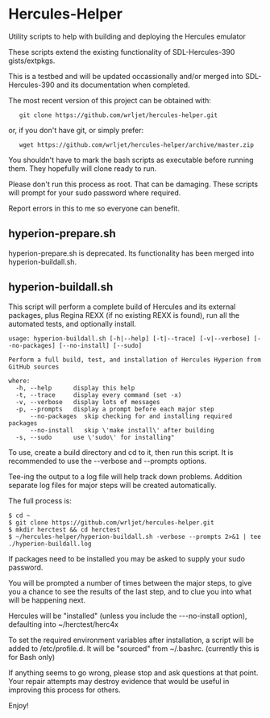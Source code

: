 # Hercules-Helper

Utility scripts to help with building and deploying the Hercules emulator

These scripts extend the existing functionality of SDL-Hercules-390 gists/extpkgs.

This is a testbed and will be updated occassionally and/or merged
into SDL-Hercules-390 and its documentation when completed.

The most recent version of this project can be obtained with:
```
   git clone https://github.com/wrljet/hercules-helper.git
```
or, if you don't have git, or simply prefer:
```
   wget https://github.com/wrljet/hercules-helper/archive/master.zip
```

You shouldn't have to mark the bash scripts as executable before running them.
They hopefully will clone ready to run.

Please don't run this process as root.  That can be damaging.
These scripts will prompt for your sudo password where required.

Report errors in this to me so everyone can benefit.

## hyperion-prepare.sh

hyperion-prepare.sh is deprecated.  Its functionality has been merged
into hyperion-buildall.sh.

## hyperion-buildall.sh

This script will perform a complete build of Hercules and its external
packages, plus Regina REXX (if no existing REXX is found), run all the
automated tests, and optionally install.

```
usage: hyperion-buildall.sh [-h|--help] [-t|--trace] [-v|--verbose] [--no-packages] [--no-install] [--sudo]

Perform a full build, test, and installation of Hercules Hyperion from GitHub sources

where:
  -h, --help      display this help
  -t, --trace     display every command (set -x)
  -v, --verbose   display lots of messages
  -p, --prompts   display a prompt before each major step
      --no-packages  skip checking for and installing required packages
      --no-install   skip \'make install\' after building
  -s, --sudo      use \'sudo\' for installing"
```

To use, create a build directory and cd to it, then run this script.
It is recommended to use the --verbose and --prompts options.

Tee-ing the output to a log file will help track down problems.
Addition separate log files for major steps will be created automatically.

The full process is:

```
$ cd ~
$ git clone https://github.com/wrljet/hercules-helper.git
$ mkdir herctest && cd herctest
$ ~/hercules-helper/hyperion-buildall.sh -verbose --prompts 2>&1 | tee ./hyperion-buildall.log
```

If packages need to be installed you may be asked to supply your sudo password.

You will be prompted a number of times between the major steps, to give you a chance
to see the results of the last step, and to clue you into what will be happening next.

Hercules will be "installed" (unless you include the ---no-install option), defaulting
into ~/herctest/herc4x

To set the required environment variables after installation, a script will be added
to /etc/profile.d.  It will be "sourced" from ~/.bashrc.
(currently this is for Bash only)

If anything seems to go wrong, please stop and ask questions at that point.
Your repair attempts may destroy evidence that would be useful in improving
this process for others.

Enjoy!

